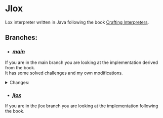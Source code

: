 # Jlox

Lox interpreter written in Java following the book [Crafting Interpreters](http://www.craftinginterpreters.com/).

## Branches:
- ### [*main*](https://github.com/Pawel-Parma/lox-java)

If you are in the main branch you are looking at the implementation derived from the book.  
It has some solved challenges and my own modifications.

<details>
 <summary>Changes:</summary>
  <ul>
   <li>
    const - declaration for immutable data. Examples:
    <br>

    // Values
    const x = 1;
    x = 2; // Error at 'x': Cannot reassign a constant.
    
    // Classes
    class A {
        init(b) { this.b = 1; }
    }

    const a = A(1);
    a.b = 2; // Error at 'b': Cannot modify a field of a constant object.
    
    // But this is allowed:
    var a_mut = a;
    a.b = 2; // No error

   </li>
  </ul>

  <ul>
   <li>
    break - statement for breaking out of loops. Example:
    
    for (var i = 0; i < 10; i = i + 1) {
        if (i == 5) break;
        print i;
    }

    Output:
    // 0
    // 1
    // 2
    // 3
    // 4

   </li>
  </ul>

  <ul>
   <li>
    continue - statement for skipping the rest of the loop body. Example: 
    
    for (var i = 0; i < 10; i = i + 1) {
        if (i % 2 == 0) continue;
        print i;
    }

    Output:
    // 1
    // 3
    // 5
    // 7
    // 9

   </li>
  </ul>

  <ul>
   <li>
    Escape sequences in strings - [ \n, \r, \t, \b, \', \", \\ ]. Note " ' " still works, no need for " \' ".
    Examples:    
    
    // New line
    print "Hello\nWorld"; // Hello
                          // World
                          // 
    
    // Tab
    print "Hello\tWorld"; // World  World

    // Backspace
    print "Hello\b World"; // Hell World

   </li>
  </ul>

  <ul>
   <li>
    String and number concatenation using the '+' operator.

    // string + number
    print "123" + 4; // 1234 (string)

    // number + string
    print 4 + "123"; // 4123 (string)

   </li>
  </ul>

  <ul>
   <li>
    def keyword before method declaration is now required.

    // Before
    class A {
        init() { print "A"; }
    }

    // Now
    class A {
        def init() { print "A"; }
    }

   </li>
  </ul>

  <ul>
   <li>
    lambda expressions - anonymous functions. Examples:

    // Single line
    const add = lambda(a, b) { return a + b; };
    print add(1, 2); // 3

    // Multi line
    const add = lambda(a, b) {
        var c = a + b;
        return c;
    };
    print add(3, 2); // 3

   </li>
  </ul>

  <ul>
   <li>
    imports - importing other files. Examples:

    // file1.lox
    import "file2";  // Hello from file2
    import "file3" as math;    

    fun foo() {
        print "Hello from foo of file1";
    }
    
    foo();  // Hello from foo of file1
    file2.foo();  // Hello from foo of file2

    print math.pow(2, -math.PI);  // 0.0625

    // file2.lox
    fun foo() {
        print "Hello from foo of file2";
    }

    print "Hello from file2";

    // file3.lox
    fun pow(val, exp) {
        if (exp < 0) {
            return 1 / pow(val, -exp);
        }
        var result = 1;
        for (var i = 0; i < exp; i = i + 1) {
            result = result * val;
        }
        return result;
    }

    const PI = 3.14;

   </li>
  </ul>
</details>

- ### [*jlox*](https://github.com/Pawel-Parma/lox-java/tree/jlox)

If you are in the jlox branch you are looking at the implementation following the book.
